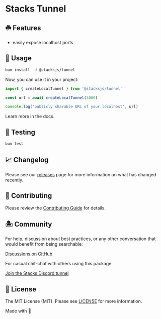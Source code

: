 # Stacks Tunnel

## ☘️ Features

- easily expose localhost ports

## 🤖 Usage

```bash
bun install -d @stacksjs/tunnel
```

Now, you can use it in your project:

```js
import { createLocalTunnel } from '@stacksjs/tunnel'

const url = await createLocalTunnel(3000)

console.log('publicly sharable URL of your localhost', url)
```

Learn more in the docs.

## 🧪 Testing

```bash
bun test
```

## 📈 Changelog

Please see our [releases](https://github.com/stacksjs/stacks/releases) page for more information on what has changed recently.

## 🚜 Contributing

Please review the [Contributing Guide](https://github.com/stacksjs/contributing) for details.

## 🏝 Community

For help, discussion about best practices, or any other conversation that would benefit from being searchable:

[Discussions on GitHub](https://github.com/stacksjs/stacks/discussions)

For casual chit-chat with others using this package:

[Join the Stacks Discord tunnel](https://discord.gg/stacksjs)

## 📄 License

The MIT License (MIT). Please see [LICENSE](https://github.com/stacksjs/stacks/tree/main/LICENSE.md) for more information.

Made with 💙
